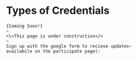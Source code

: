 # Types of Credentials

```text
{Coming Soon!}
~   
<\>This page is under construction</> 
~
Sign up with the google form to recieve updates~ 
availabile on the participate page(:
```

